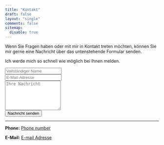 ```yaml
---
title: "Kontakt"
draft: false
layout: "single"
comments: false
sitemap:
  disable: true
---
```

<div class="contact-container">
  <p>Wenn Sie Fragen haben oder mit mir in Kontakt treten möchten,
  können Sie mir gerne eine Nachricht über das untenstehende Formular senden.</p>
  <p>Ich werde mich so schnell wie möglich bei Ihnen melden.</p>
  <form target="_blank" action="https://formspree.io/f/xnnpdwkj" method="POST">
    <div class="form-group">
        <div class="form-row">
            <div class="col">
                <input type="text" name="name" class="form-control" placeholder="Vollständiger Name" required>
            </div>
            <div class="col">
                <input type="email" name="email" class="form-control" placeholder="E-Mail-Adresse" required>
            </div>
        </div>
    </div>
  <div class="form-group">
    <textarea name="message" class="form-control textarea" placeholder="Ihre Nachricht" rows="6" required></textarea>
  </div>
  <button type="submit" class="btn">Nachricht senden</button>
  </form>
</div>

---

**Phone:** <a href="tel:+4917657755284" class="phone-number">Phone number</a>

**E-Mail:** <a href="mailto:contact@sahraoui-it.com" class="email-address">E-mail Adresse</a>
